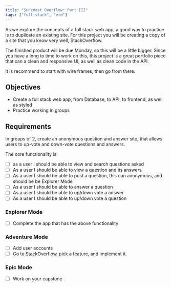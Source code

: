 ```yaml
---
title: "Suncoast Overflow: Part III"
tags: ["full-stack", "erd"]
---
```


As we explore the concepts of a full stack web app, a good way to practice is to
duplicate an existing site. For this project you will be creating a copy of a
site that you know very well, StackOverflow.

The finished product will be due Monday, so this will be a little bigger. Since
you have a long to time to work on this, this project is a great portfolio piece
that can a clean and responsive UI, as well as clean code in the API.

It is recommend to start with wire frames, then go from there.

## Objectives

- Create a full stack web app, from Database, to API, to frontend, as well as
  styled
- Practice working in groups

## Requirements

In groups of 2, create an anonymous question and answer site, that allows users
to up-vote and down-vote questions and answers.

The core functionality is:

- [ ] as a user I should be able to view and search questions asked
- [ ] As a user I should be able to view a question and its answers
- [ ] As a user I should be able to post a question, this can anonymous, and
      should be be Explorer Mode
- [ ] As a user I should be able to answer a question
- [ ] As a user I should be able to up/down vote a answer
- [ ] As a user I should be able to up/down vote a question

### Explorer Mode

- [ ] Complete the app that has the above functionality

### Adventure Mode

- [ ] Add user accounts
- [ ] Go to StackOverflow, pick a feature, and implement it.

### Epic Mode

- [ ] Work on your capstone
